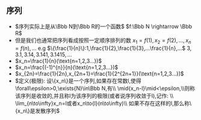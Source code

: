 ## 序列
- $序列实际上是从\Bbb N到\Bbb R的一个函数$
  $f:\Bbb N \rightarrow \Bbb R$
- 但是我们也通常把序列看成按照一定顺序排列的数
  $x_1=f(1),x_2=f(2),...,x_n=f(n),...$
  e.g
  $\{\frac{1}{n}\}:1,\frac{1}{2},\frac{1}{3},...\frac{1}{n},...$
  $3,3.1,3.14,3.141,3.1415,...$
- $x_n=\frac{1}{n}(\text{n=1,2,3...})$
- $x_n=\frac{(-1)^{n}}{n}(\text{n=1,2,3...})$
- $x_{2n}=\frac{1}{2n},x_{2n+1}=\frac{1}{2^{2n+1}}(\text{n=1,2,3...})$
- $定义(极限): 设\{x_n\}是一个序列,如果存在常数l,使得\forall\epsilon>0,\exists{N}\in\Bbb N,有\\ \mid{x_n-l}\mid<\epsilon,\\则称该序列是收敛的,并且称l为该序列的极限(或者说序列收敛于l),记作: \\ \lim_{n\to\infty}x_n=l或者x_n\to{l}(n\to\infty)\\ 如果不存在这样的l,那么称\{x_n\}是发散序列$